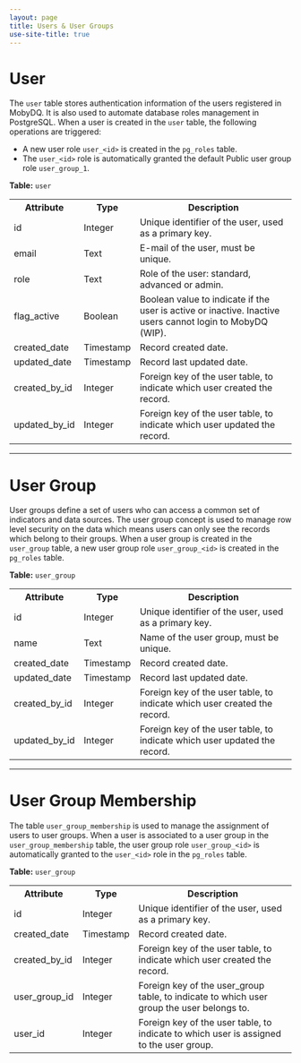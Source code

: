 ```yaml
---
layout: page
title: Users & User Groups
use-site-title: true
---
```


# User

The `user` table stores authentication information of the users registered in MobyDQ. It is also used to automate database roles management in PostgreSQL. When a user is created in the `user` table, the following operations are triggered:

-   A new user role `user_<id>` is created in the `pg_roles` table.
-   The `user_<id>` role is automatically granted the default Public user group role `user_group_1`.

**Table:** `user`<br/>

<table>
  <tr>
    <th>Attribute</th><th>Type</th><th>Description</th>
  </tr>
  <tr>
    <td>id</td><td>Integer</td><td>Unique identifier of the user, used as a primary key.</td>
  </tr>
  <tr>
    <td>email</td><td>Text</td><td>E-mail of the user, must be unique.</td>
  </tr>
  <tr>
    <td>role</td><td>Text</td><td>Role of the user: standard, advanced or admin.</td>
  </tr>
  <tr>
    <td>flag_active</td><td>Boolean</td><td>Boolean value to indicate if the user is active or inactive. Inactive users cannot login to MobyDQ (WIP).</td>
  </tr>
  <tr>
    <td>created_date</td><td>Timestamp</td><td>Record created date.</td>
  </tr>
  <tr>
    <td>updated_date</td><td>Timestamp</td><td>Record last updated date.</td>
  </tr>
  <tr>
    <td>created_by_id</td><td>Integer</td><td>Foreign key of the user table, to indicate which user created the record.</td>
  </tr>
  <tr>
    <td>updated_by_id</td><td>Integer</td><td>Foreign key of the user table, to indicate which user updated the record.</td>
  </tr>
</table>

---

# User Group

User groups define a set of users who can access a common set of indicators and data sources. The user group concept is used to manage row level security on the data which means users can only see the records which belong to their groups. When a user group is created in the `user_group` table, a new user group role `user_group_<id>` is created in the `pg_roles` table.

**Table:** `user_group`<br/>

<table>
  <tr>
    <th>Attribute</th><th>Type</th><th>Description</th>
  </tr>
  <tr>
    <td>id</td><td>Integer</td><td>Unique identifier of the user, used as a primary key.</td>
  </tr>
  <tr>
    <td>name</td><td>Text</td><td>Name of the user group, must be unique.</td>
  </tr>
  <tr>
    <td>created_date</td><td>Timestamp</td><td>Record created date.</td>
  </tr>
  <tr>
    <td>updated_date</td><td>Timestamp</td><td>Record last updated date.</td>
  </tr>
  <tr>
    <td>created_by_id</td><td>Integer</td><td>Foreign key of the user table, to indicate which user created the record.</td>
  </tr>
  <tr>
    <td>updated_by_id</td><td>Integer</td><td>Foreign key of the user table, to indicate which user updated the record.</td>
  </tr>
</table>

---

# User Group Membership

The table `user_group_membership` is used to manage the assignment of users to user groups. When a user is associated to a user group in the `user_group_membership` table, the user group role `user_group_<id>` is automatically granted to the `user_<id>` role in the `pg_roles` table.

**Table:** `user_group`<br/>

<table>
  <tr>
    <th>Attribute</th><th>Type</th><th>Description</th>
  </tr>
  <tr>
    <td>id</td><td>Integer</td><td>Unique identifier of the user, used as a primary key.</td>
  </tr>
  <tr>
    <td>created_date</td><td>Timestamp</td><td>Record created date.</td>
  </tr>
  <tr>
    <td>created_by_id</td><td>Integer</td><td>Foreign key of the user table, to indicate which user created the record.</td>
  </tr>
  <tr>
    <td>user_group_id</td><td>Integer</td><td>Foreign key of the user_group table, to indicate to which user group the user belongs to.</td>
  </tr>
  <tr>
    <td>user_id</td><td>Integer</td><td>Foreign key of the user table, to indicate to which user is assigned to the user group.</td>
  </tr>
</table>
